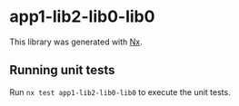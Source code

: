 # app1-lib2-lib0-lib0

This library was generated with [Nx](https://nx.dev).

## Running unit tests

Run `nx test app1-lib2-lib0-lib0` to execute the unit tests.
